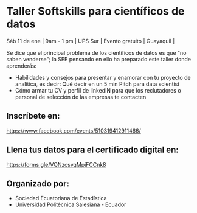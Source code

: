 # Taller Softskills para científicos de datos
Sáb 11 de ene | 9am - 1 pm | UPS Sur
| Evento gratuito | Guayaquil |

Se dice que el principal problema de los científicos de datos es que "no saben venderse"; la SEE pensando en ello ha preparado este taller donde aprenderás:
- Habilidades y consejos para presentar y enamorar con tu proyecto de analítica, es decir: Qué decir en un 5 min Pitch para data scientist
- Cómo armar tu CV y perfil de linkedIN para que los reclutadores o personal de selección de las empresas te contacten

## Inscríbete en:
https://www.facebook.com/events/510319412911466/

## Llena tus datos para el certificado digital en:
https://forms.gle/VQNzcsvqMpjFCCnk8

## Organizado por:
- Sociedad Ecuatoriana de Estadística
- Universidad Politécnica Salesiana - Ecuador

